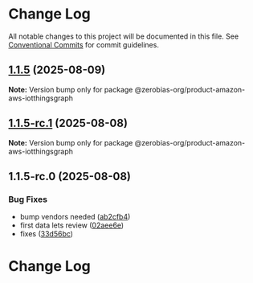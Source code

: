 # Change Log

All notable changes to this project will be documented in this file.
See [Conventional Commits](https://conventionalcommits.org) for commit guidelines.

## [1.1.5](https://github.com/zerobias-org/product/compare/@zerobias-org/product-amazon-aws-iotthingsgraph@1.1.5-rc.1...@zerobias-org/product-amazon-aws-iotthingsgraph@1.1.5) (2025-08-09)

**Note:** Version bump only for package @zerobias-org/product-amazon-aws-iotthingsgraph





## [1.1.5-rc.1](https://github.com/zerobias-org/product/compare/@zerobias-org/product-amazon-aws-iotthingsgraph@1.1.5-rc.0...@zerobias-org/product-amazon-aws-iotthingsgraph@1.1.5-rc.1) (2025-08-08)

**Note:** Version bump only for package @zerobias-org/product-amazon-aws-iotthingsgraph





## 1.1.5-rc.0 (2025-08-08)


### Bug Fixes

* bump vendors needed ([ab2cfb4](https://github.com/zerobias-org/product/commit/ab2cfb4a9cf2e3008e08b068f98011fec096c932))
* first data lets review ([02aee6e](https://github.com/zerobias-org/product/commit/02aee6e8c4f11675de7c63a00f4c8254a67a4dd7))
* fixes ([33d56bc](https://github.com/zerobias-org/product/commit/33d56bcaedf3fa5e3939a33c0fb57eda53539d05))





# Change Log
